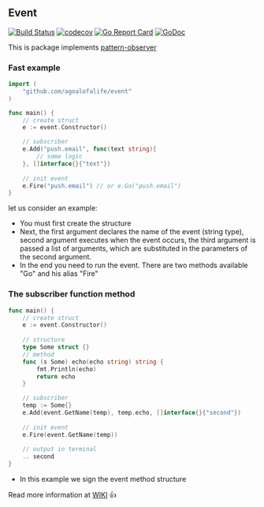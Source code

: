 

## Event
[![Build Status](https://travis-ci.org/agoalofalife/event.svg?branch=master)](https://travis-ci.org/agoalofalife/event)
[![codecov](https://codecov.io/gh/agoalofalife/event/branch/master/graph/badge.svg)](https://codecov.io/gh/agoalofalife/event)
[![Go Report Card](https://goreportcard.com/badge/github.com/agoalofalife/event)](https://goreportcard.com/report/github.com/agoalofalife/event)
[![GoDoc](http://godoc.org/github.com/agoalofalife/event?status.svg)](http://godoc.org/github.com/agoalofalife/event)

This is package implements [pattern-observer](https://en.wikipedia.org/wiki/Observer_pattern)

### Fast example

```go
import (
	"github.com/agoalofalife/event"
)

func main() {
	// create struct
	e := event.Constructor()

	// subscriber 
	e.Add("push.email", func(text string){
    	// some logic 
    }, []interface{}{"text"})
    
    // init event
    e.Fire("push.email") // or e.Go("push.email")
}
```

let us consider an example:

 * You must first create the structure
 * Next, the first argument declares the name of the event (string type), second argument  executes when the event occurs, the third argument is passed a list of arguments, which are substituted in the parameters of the second argument.
 * In the end you need to run the event. There are two methods available "Go" and his alias "Fire"

### The subscriber function method

```go
func main() {
	// create struct
	e := event.Constructor()
    
    // structure
    type Some struct {}
    // method
    func (s Some) echo(echo string) string {
    	fmt.Println(echo)
    	return echo
    }

	// subscriber 
    temp := Some{}
	e.Add(event.GetName(temp), temp.echo, []interface{}{"second"})
    
    // init event
    e.Fire(event.GetName(temp))
    
    // output in terminal
    .. second
}
```

* In this example we sign the event method structure

 
Read more information at  [WIKI](https://github.com/agoalofalife/event/wiki) :+1:
